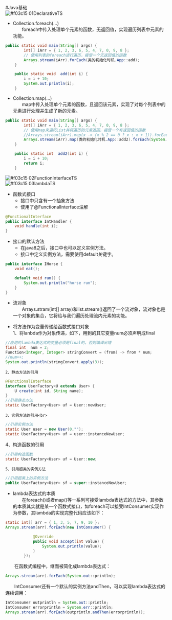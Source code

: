 #Java基础<br>
![#f03c15](https://placehold.it/15/f03c15/000000?text=+) 01DeclarativeTS<br>
* Collection.foreach(...)<br>
　　foreach中传入处理单个元素的函数，无返回值，实现遍历列表中元素的功能。
```java
public static void main(String[] args) {
		int[] iArr = { 1, 2, 3, 6, 5, 4, 7, 0, 9, 8 };
		// 使用列表的foreach进行遍历，接受一个无返回值的函数
		Arrays.stream(iArr).forEach(类的初始化时机.App::add);
	}

	public static void  add(int i) {
		i = i + 10;
		System.out.println(i);
	}
```

* Collection.map(...)<br>
　　map中传入处理单个元素的函数，且返回该元素，实现了对每个列表中的元素进行处理并生成了新的元素。
  
```java
public static void main(String[] args) {
		int[] iArr = { 1, 2, 3, 6, 5, 4, 7, 0, 9, 8 };
		// 使用map来遍历List并将遍历的元素返回，接受一个有返回值的函数
		//Arrays.stream(iArr).map(x -> (x % 2 == 0 ? x : x + 1)).forEach(System.out::println);
		Arrays.stream(iArr).map(类的初始化时机.App::add2).forEach(System.out::println);
	}

	public static int  add2(int i) {
		i = i + 10;
		return i;
	}
```
![#f03c15](https://placehold.it/15/f03c15/000000?text=+) 02FunctionInterfaceTS<br>
![#f03c15](https://placehold.it/15/f03c15/000000?text=+) 03lambdaTS<br>
* 函数式接口
    * 接口中只含有一个抽象方法
    * 使用了@FunctionalInterface注解
```java
@FunctionalInterface
public interface IntHandler {
	void handle(int i);
}

```

* 接口的默认方法
    * 在java8之后，接口中也可以定义实例方法。
    * 接口中定义实例方法，需要使用default关键字。
```java
public interface IHorse {
	void eat();

    default void run() {
		System.out.println("horse run");
	}
}

```
* 流对象<br>
　　Arrays.stram(int[] array)和list.stream()返回了一个流对象，流对象也是一个对象的集合，它将给与我们遍历处理流内元素的功能。

* 将方法作为变量传递给函数式接口对象<br>
    1、将lanbda作为对象传递，如下，用到的其它变量num必须声明成final<br>
```java
//应用的lambda表达式的变量必须是final的，否则编译出错
final int  num = 2;
Function<Integer, Integer> stringConvert = (from) -> from * num;
//num++;
System.out.println(stringConvert.apply(3));
```

    2、静态方法的引用
    
```java
@FunctionalInterface
interface UserFactory<U extends User> {
    U create(int id, String name);
}
//引用静态方法
static UserFactory<User> uf = User::newUser;
```
    3、实例方法的引用<br>
```java
//引用实例方法
static User user = new User(0,"");
static UserFactory<User> uf = user::instanceNewUser;
```
   
   4、构造函数的引用
```java
//引用构造函数
static UserFactory<User> uf = User::new;
```
    5、引用超类的实例方法
```java
//引用超类上的实例方法
public UserFactory<User> sf = super::instanceNewUser;
```

* lambda表达式的本质<br>
　　在foreach()或者map()等一系列可接受lambda表达式的方法中，其参数的本质其实就是某一个函数式接口，如foreach可以接受IntConsumer实现作为参数，其lambda的实现完整代码应该如下：
```java
static int[] arr = { 1, 3, 5, 7, 9, 10 };
Arrays.stream(arr).forEach(new IntConsumer() {

			@Override
			public void accept(int value) {
				System.out.println(value);
			}
		});

```
　　在函数式编程中，继而被简化成lambda表达式：
```java
Arrays.stream(arr).forEach(System.out::println);
```
　　IntConsumer还有一个默认的实例方法andThen，可以实现lambda表达式的连续调用：
```java
IntConsumer outprintln = System.out::println;
IntConsumer errorprintln = System.err::println;	
Arrays.stream(arr).forEach(outprintln.andThen(errorprintln));
```

   
   
